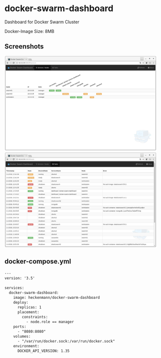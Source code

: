 # docker-swarm-dashboard
Dashboard for Docker Swarm Cluster

Docker-Image Size: 8MB

## Screenshots

![Container Dashboard](screenshots/container.png)
![Tasks Timeline](screenshots/tasks.png)

## docker-compose.yml
```
---
version: '3.5'

services:
  docker-swarm-dashboard:
    image: heckenmann/docker-swarm-dashboard
    deploy:
      replicas: 1
      placement:
        constraints:
          - node.role == manager
    ports:
      - "8080:8080"
    volumes:
      - "/var/run/docker.sock:/var/run/docker.sock"
    environment:
      DOCKER_API_VERSION: 1.35
```